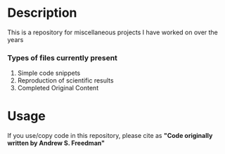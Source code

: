 # Description
This is a repository for miscellaneous projects I have worked on over the years
### Types of files currently present
1. Simple code snippets
2. Reproduction of scientific results
3. Completed Original Content

# Usage
If you use/copy code in this repository, please cite as **"Code originally written by Andrew S. Freedman"**
